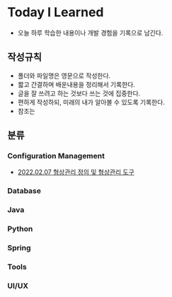 # Today I Learned  

* 오늘 하루 학습한 내용이나 개발 경험을 기록으로 남긴다.  
  


## 작성규칙  
* 폴더와 파일명은 영문으로 작성한다.
* 짧고 간결하며 배운내용을 정리해서 기록한다.
* 글을 잘 쓰려고 하는 것보다 쓰는 것에 집중한다.  
* 편하게 작성하되, 미래의 내가 알아볼 수 있도록 기록한다.  
* 참조는

## 분류

### Configuration Management  
* [2022.02.07 형상관리 정의 및 형상관리 도구](https://github.com/ggoggoma/TIL/blob/main/Configuration%20Management/Configuration%20Management_01.md)

### Database  

### Java  

### Python  

### Spring  

### Tools  

### UI/UX  
